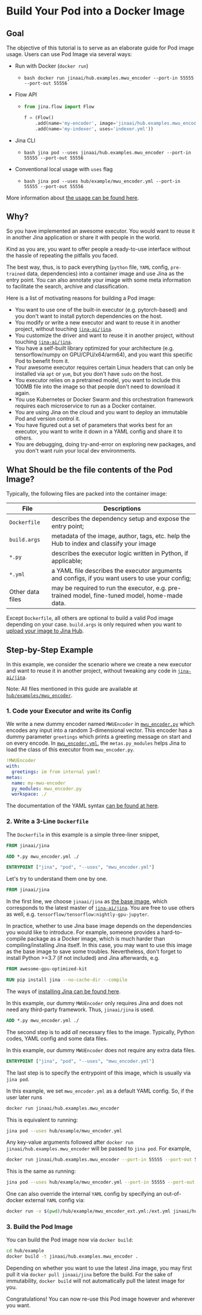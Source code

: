 # Build Your Pod into a Docker Image

## Goal
The objective of this tutorial is to serve as an elaborate guide for Pod image usage.
Users can use Pod Image via several ways:

- Run with Docker (`docker run`)
  - ```
    bash docker run jinaai/hub.examples.mwu_encoder --port-in 55555 --port-out 55556
    ```
    
- Flow API
  - ```python
    from jina.flow import Flow

    f = (Flow()
        .add(name='my-encoder', image='jinaai/hub.examples.mwu_encoder', port_in=55555, port_out=55556)
        .add(name='my-indexer', uses='indexer.yml'))
    ```
    
- Jina CLI
  - ```
    bash jina pod --uses jinaai/hub.examples.mwu_encoder --port-in 55555 --port-out 55556
    ```
    
- Conventional local usage with `uses` flag
  - ``` 
    bash jina pod --uses hub/example/mwu_encoder.yml --port-in 55555 --port-out 55556
    ```
    
More information about [the usage can be found here](./use-your-pod.html#use-your-pod-image).


## Why?

So you have implemented an awesome executor. You would want to reuse it in another Jina application or share it with people in the world. 

Kind as you are, you want to offer people a ready-to-use interface without the hassle of repeating the pitfalls you faced.

The best way, thus, is to pack everything (`python` file, `YAML` config, `pre-trained` data, dependencies) into a container image and use Jina as the entry point. You can also annotate your image with some meta information to facilitate the search, archive and classification.

Here is a list of motivating reasons for building a Pod image:

- You want to use one of the built-in executor (e.g. pytorch-based) and you don't want to install pytorch dependencies on the host.
- You modify or write a new executor and want to reuse it in another project, without touching [`jina-ai/jina`](https://github.com/jina-ai/jina/).
- You customize the driver and want to reuse it in another project, without touching [`jina-ai/jina`](https://github.com/jina-ai/jina/).
- You have a self-built library optimized for your architecture (e.g. tensorflow/numpy on GPU/CPU/x64/arm64), and you want this specific Pod to benefit from it.
- Your awesome executor requires certain Linux headers that can only be installed via `apt` or `yum`, but you don't have `sudo` on the host.
- You executor relies on a pretrained model, you want to include this 100MB file into the image so that people don't need to download it again.  
- You use Kubernetes or Docker Swarm and this orchestration framework requires each microservice to run as a Docker container.
- You are using Jina on the cloud and you want to deploy an immutable Pod and version control it.
- You have figured out a set of parameters that works best for an executor, you want to write it down in a YAML config and share it to others.
- You are debugging, doing try-and-error on exploring new packages, and you don't want ruin your local dev environments. 


## What Should be the file contents of the Pod Image?

Typically, the following files are packed into the container image:

| File             | Descriptions                                                                                        |
|------------------|-----------------------------------------------------------------------------------------------------|
| `Dockerfile`     | describes the dependency setup and expose the entry point;                                          |
| `build.args`     | metadata of the image, author, tags, etc. help the Hub to index and classify your image             |
| `*.py`           | describes the executor logic written in Python, if applicable;                                      |
| `*.yml`          | a YAML file describes the executor arguments and configs, if you want users to use your config;     |
| Other data files | may be required to run the executor, e.g. pre-trained model, fine-tuned model, home-made data.      |

Except `Dockerfile`, all others are optional to build a valid Pod image depending on your case. `build.args` is only required when you want to [upload your image to Jina Hub](./publish-your-pod-image.html#publish-your-pod-image-to-jina-hub).
    
## Step-by-Step Example

In this example, we consider the scenario where we create a new executor and want to reuse it in another project, without tweaking any code in [`jina-ai/jina`](https://github.com/jina-ai/jina/).

Note: All files mentioned in this guide are available at [`hub/examples/mwu_encoder`](/hub/examples/mwu_encoder).

### 1. Code your Executor and write its Config

We write a new dummy encoder named `MWUEncoder` in [`mwu_encoder.py`](hub/examples/mwu_encoder/mwu_encoder.py) which encodes any input into a random 3-dimensional vector. This encoder has a dummy parameter `greetings` which prints a greeting message on start and on every encode. In [`mwu_encoder.yml`](hub/examples/mwu_encoder/mwu_encoder.yml), the `metas.py_modules` helps Jina to load the class of this executor from `mwu_encoder.py`.

```yaml
!MWUEncoder
with:
  greetings: im from internal yaml!
metas:
  name: my-mwu-encoder
  py_modules: mwu_encoder.py
  workspace: ./
```

The documentation of the YAML syntax [can be found at here](../yaml/yaml.html#executor-yaml-syntax). 

### 2. Write a 3-Line `Dockerfile`

The `Dockerfile` in this example is a simple three-liner snippet, 

```Dockerfile
FROM jinaai/jina

ADD *.py mwu_encoder.yml ./

ENTRYPOINT ["jina", "pod", "--uses", "mwu_encoder.yml"]
```

Let's try to understand them one by one.

>
```Dockerfile
FROM jinaai/jina
``` 

In the first line, we choose `jinaai/jina` as [the base image](https://docs.docker.com/glossary/#base-image), which corresponds to the latest master of [`jina-ai/jina`](https://github.com/jina-ai/jina). You are free to use others as well, e.g. `tensorflow/tensorflow:nightly-gpu-jupyter`. 

In practice, whether to use Jina base image depends on the dependencies you would like to introduce. For example, someone provides a hard-to-compile package as a Docker image, which is much harder than compiling/installing Jina itself. In this case, you may want to use this image as the base image to save some troubles. Nevertheless, don't forget to install Python >=3.7 (if not included) and Jina afterwards, e.g.

> 
```Dockerfile
FROM awesome-gpu-optimized-kit

RUN pip install jina --no-cache-dir --compile
```

The ways of [installing Jina can be found here](https://github.com/jina-ai/jina#run-without-docker).

In this example, our dummy `MWUEncoder` only requires Jina and does not need any third-party framework. Thus, `jinaai/jina` is used.

```Dockerfile
ADD *.py mwu_encoder.yml ./
```

The second step is to add *all* necessary files to the image. Typically, Python codes, YAML config and some data files.

In this example, our dummy `MWUEncoder` does not require any extra data files.

> 
```Dockerfile
ENTRYPOINT ["jina", "pod", "--uses", "mwu_encoder.yml"]
``` 

The last step is to specify the entrypoint of this image, which is usually via `jina pod`.

In this example, we set `mwu_encoder.yml` as a default YAML config. So, if the user later runs

```bash
docker run jinaai/hub.examples.mwu_encoder
```
 
This is equivalent to running:
```bash
jina pod --uses hub/example/mwu_encoder.yml
```

Any key-value arguments followed after `docker run jinaai/hub.examples.mwu_encoder` will be passed to `jina pod`. For example,

```bash
docker run jinaai/hub.examples.mwu_encoder --port-in 55555 --port-out 55556
```
 
This is the same as running:
```bash
jina pod --uses hub/example/mwu_encoder.yml --port-in 55555 --port-out 55556
```

One can also override the internal `YAML` config by specifying an out-of-docker external `YAML` config via:

```bash
docker run -v $(pwd)/hub/example/mwu_encoder_ext.yml:/ext.yml jinaai/hub.examples.mwu_encoder --uses /ext.yml
```


### 3. Build the Pod Image

You can build the Pod image now via `docker build`:

```bash
cd hub/example
docker build -t jinaai/hub.examples.mwu_encoder .
```

Depending on whether you want to use the latest Jina image, you may first pull it via `docker pull jinaai/jina` before the build. For the sake of immutability, `docker build` will not automatically pull the latest image for you.

Congratulations! You can now re-use this Pod image however and wherever you want.